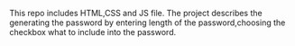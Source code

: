 This repo includes HTML,CSS and JS file.
The project describes the generating the password by entering length of the password,choosing the checkbox what to include into the password.

